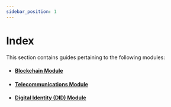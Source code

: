 ```yaml
---
sidebar_position: 1
---
```


# Index

This section contains guides pertaining to the following modules:

- #### [Blockchain Module](/guides/blockchain-module)

- #### [Telecommunications Module](/guides/telco-module/coming-soon)

- #### [Digital Identity (DID) Module](/guides/did-module/coming-soon)
